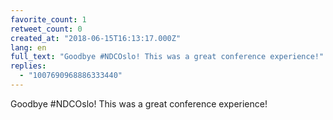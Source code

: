 ```yaml
---
favorite_count: 1
retweet_count: 0
created_at: "2018-06-15T16:13:17.000Z"
lang: en
full_text: "Goodbye #NDCOslo! This was a great conference experience!"
replies:
  - "1007690968886333440"
---
```


Goodbye #NDCOslo! This was a great conference experience!
